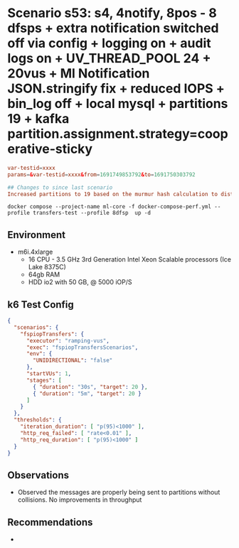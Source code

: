 # Scenario s53: s4, 4notify, 8pos - 8 dfsps + extra notification switched off via config + logging on + audit logs on + UV_THREAD_POOL 24 + 20vus + Ml Notification JSON.stringify fix + reduced IOPS + bin_log off + local mysql + partitions 19 + kafka partition.assignment.strategy=cooperative-sticky

```conf
var-testid=xxxx
params=&var-testid=xxxx&from=1691749853792&to=1691750303792

## Changes to since last scenario
Increased partitions to 19 based on the murmur hash calculation to distribute the messages evenly without any colossians

```

```
docker compose --project-name ml-core -f docker-compose-perf.yml --profile transfers-test --profile 8dfsp  up -d
```

## Environment

- m6i.4xlarge
  - 16 CPU - 3.5 GHz 3rd Generation Intel Xeon Scalable processors (Ice Lake 8375C)
  - 64gb RAM
  - HDD io2 with 50 GB, @ 5000 iOP/S

## k6 Test Config

```json
{
  "scenarios": {
    "fspiopTransfers": {
      "executor": "ramping-vus",
      "exec": "fspiopTransfersScenarios",
      "env": {
        "UNIDIRECTIONAL": "false"
      },
      "startVUs": 1,
      "stages": [
        { "duration": "30s", "target": 20 },
        { "duration": "5m", "target": 20 }
      ]
    }
  },
  "thresholds": {
    "iteration_duration": [ "p(95)<1000" ],
    "http_req_failed": [ "rate<0.01" ],
    "http_req_duration": [ "p(95)<1000" ]
  }
}
```

## Observations

- Observed the messages are properly being sent to partitions without collisions. No improvements in throughput

## Recommendations

-
